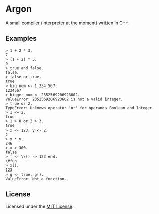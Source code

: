 # Argon

A small compiler (interpreter at the moment) written in C++.

## Examples

```
> 1 + 2 * 3.
7
> (1 + 2) * 3.
9
> true and false.
false.
> false or true.
true
> big_num <- 1_234_567.
1234567
> bigger_num <- 2352569206923602.
ValueError: 2352569206923602 is not a valid integer.
> true or 2.
TypeError: Unknown operator 'or' for operands Boolean and Integer.
> 1 <= 2.
true
> 1 > 0 or 2 > 3.
true
> x <- 123, y <- 2.
2
> x * y.
246
> x > 300.
false
> f <- \\() -> 123 end.
\#fun
> x().
123
> g <- true, g().
ValueError: Not a function.
```

## License

Licensed under the [MIT License](LICENSE.md).
